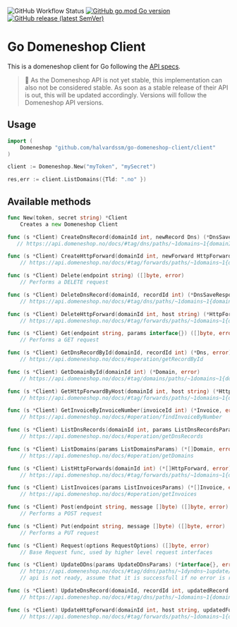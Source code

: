 ![GitHub Workflow Status](https://img.shields.io/github/workflow/status/halvardssm/go-domeneshop-client/CI?logo=github&style=flat-square)
[![GitHub go.mod Go version](https://img.shields.io/github/go-mod/go-version/halvardssm/go-domeneshop-client?logo=go&style=flat-square)](https://pkg.go.dev/github.com/halvardssm/go-domeneshop-client)
[![GitHub release (latest SemVer)](https://img.shields.io/github/v/release/halvardssm/go-domeneshop-client?logo=go&style=flat-square)](https://github.com/halvardssm/go-domeneshop-client)

# Go Domeneshop Client

This is a domeneshop client for Go following the [API specs](https://api.domeneshop.no/docs/). 

> 🚨 As the Domeneshop API is not yet stable, this implementation can also not be considered stable. As soon as a stable release of their API is out, this will be updated accordingly. Versions will follow the Domeneshop API versions.

## Usage

```go
import ( 
    Domeneshop "github.com/halvardssm/go-domeneshop-client/client"
)

client := Domeneshop.New("myToken", "mySecret")

res,err := client.ListDomains({Tld: ".no" })
```

## Available methods

```go
func New(token, secret string) *Client
    Creates a new Domeneshop Client

func (s *Client) CreateDnsRecord(domainId int, newRecord Dns) (*DnsSaveResponse, error)
   // https://api.domeneshop.no/docs/#tag/dns/paths/~1domains~1{domainId}~1dns/post

func (s *Client) CreateHttpForward(domainId int, newForward HttpForward) (*HttpForward, error)
    // https://api.domeneshop.no/docs/#tag/forwards/paths/~1domains~1{domainId}~1forwards~1/post

func (s *Client) Delete(endpoint string) ([]byte, error)
    // Performs a DELETE request

func (s *Client) DeleteDnsRecord(domainId, recordId int) (*DnsSaveResponse, error)
    // https://api.domeneshop.no/docs/#tag/dns/paths/~1domains~1{domainId}~1dns~1{recordId}/delete

func (s *Client) DeleteHttpForward(domainId int, host string) (*HttpForward, error)
    // https://api.domeneshop.no/docs/#tag/forwards/paths/~1domains~1{domainId}~1forwards~1{host}/delete

func (s *Client) Get(endpoint string, params interface{}) ([]byte, error)
    // Performs a GET request

func (s *Client) GetDnsRecordById(domainId, recordId int) (*Dns, error)
    // https://api.domeneshop.no/docs/#operation/getRecordById

func (s *Client) GetDomainById(domainId int) (*Domain, error)
    // https://api.domeneshop.no/docs/#tag/domains/paths/~1domains~1{domainId}/get

func (s *Client) GetHttpForwardByHost(domainId int, host string) (*HttpForward, error)
    // https://api.domeneshop.no/docs/#tag/forwards/paths/~1domains~1{domainId}~1forwards~1{host}/get

func (s *Client) GetInvoiceByInvoiceNumber(invoiceId int) (*Invoice, error)
    // https://api.domeneshop.no/docs/#operation/findInvoiceByNumber

func (s *Client) ListDnsRecords(domainId int, params ListDnsRecordsParams) (*[]Dns, error)
    // https://api.domeneshop.no/docs/#operation/getDnsRecords

func (s *Client) ListDomains(params ListDomainsParams) (*[]Domain, error)
    // https://api.domeneshop.no/docs/#operation/getDomains

func (s *Client) ListHttpForwards(domainId int) (*[]HttpForward, error)
    // https://api.domeneshop.no/docs/#tag/forwards/paths/~1domains~1{domainId}~1forwards~1/get

func (s *Client) ListInvoices(params ListInvoicesParams) (*[]Invoice, error)
    // https://api.domeneshop.no/docs/#operation/getInvoices

func (s *Client) Post(endpoint string, message []byte) ([]byte, error)
    // Performs a POST request

func (s *Client) Put(endpoint string, message []byte) ([]byte, error)
    // Performs a PUT request

func (s *Client) Request(options RequestOptions) ([]byte, error)
    // Base Request func, used by higher level request interfaces

func (s *Client) UpdateDDns(params UpdateDDnsParams) (*interface{}, error)
    // https://api.domeneshop.no/docs/#tag/ddns/paths/~1dyndns~1update/get As the
    // api is not ready, assume that it is successfull if no error is returned

func (s *Client) UpdateDnsRecord(domainId, recordId int, updatedRecord Dns) (*DnsSaveResponse, error)
    // https://api.domeneshop.no/docs/#tag/dns/paths/~1domains~1{domainId}~1dns~1{recordId}/put

func (s *Client) UpdateHttpForward(domainId int, host string, updatedForward HttpForward) (*HttpForward, error)
    // https://api.domeneshop.no/docs/#tag/forwards/paths/~1domains~1{domainId}~1forwards~1{host}/put
```
